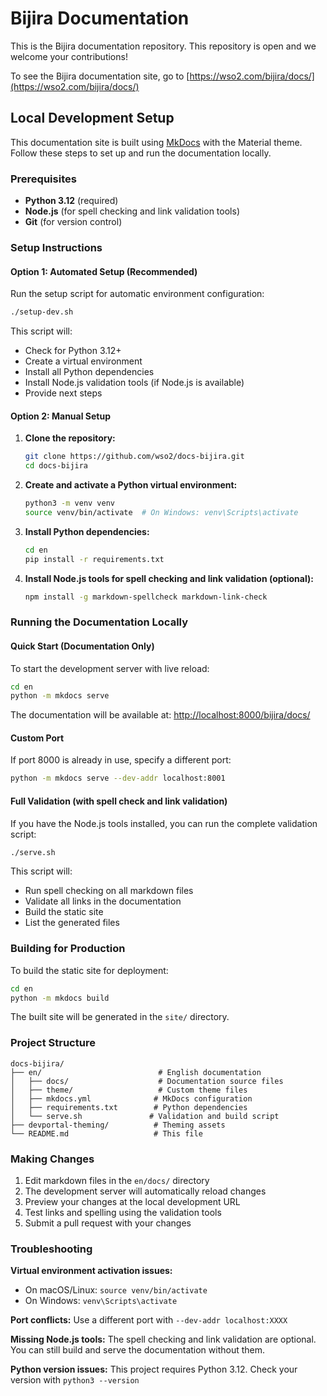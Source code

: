 # Bijira Documentation

This is the Bijira documentation repository. This repository is open and we welcome your contributions!

To see the Bijira documentation site, go to [https://wso2.com/bijira/docs/](https://wso2.com/bijira/docs/)

## Local Development Setup

This documentation site is built using [MkDocs](https://www.mkdocs.org/) with the Material theme. Follow these steps to set up and run the documentation locally.

### Prerequisites

- **Python 3.12** (required)
- **Node.js** (for spell checking and link validation tools)
- **Git** (for version control)

### Setup Instructions

#### Option 1: Automated Setup (Recommended)

Run the setup script for automatic environment configuration:

```bash
./setup-dev.sh
```

This script will:
- Check for Python 3.12+ 
- Create a virtual environment
- Install all Python dependencies
- Install Node.js validation tools (if Node.js is available)
- Provide next steps

#### Option 2: Manual Setup

1. **Clone the repository:**
   ```bash
   git clone https://github.com/wso2/docs-bijira.git
   cd docs-bijira
   ```

2. **Create and activate a Python virtual environment:**
   ```bash
   python3 -m venv venv
   source venv/bin/activate  # On Windows: venv\Scripts\activate
   ```

3. **Install Python dependencies:**
   ```bash
   cd en
   pip install -r requirements.txt
   ```

4. **Install Node.js tools for spell checking and link validation (optional):**
   ```bash
   npm install -g markdown-spellcheck markdown-link-check
   ```

### Running the Documentation Locally

#### Quick Start (Documentation Only)
To start the development server with live reload:

```bash
cd en
python -m mkdocs serve
```

The documentation will be available at: [http://localhost:8000/bijira/docs/](http://localhost:8000/bijira/docs/)

#### Custom Port
If port 8000 is already in use, specify a different port:

```bash
python -m mkdocs serve --dev-addr localhost:8001
```

#### Full Validation (with spell check and link validation)
If you have the Node.js tools installed, you can run the complete validation script:

```bash
./serve.sh
```

This script will:
- Run spell checking on all markdown files
- Validate all links in the documentation
- Build the static site
- List the generated files

### Building for Production

To build the static site for deployment:

```bash
cd en
python -m mkdocs build
```

The built site will be generated in the `site/` directory.

### Project Structure

```
docs-bijira/
├── en/                          # English documentation
│   ├── docs/                    # Documentation source files
│   ├── theme/                   # Custom theme files
│   ├── mkdocs.yml              # MkDocs configuration
│   ├── requirements.txt        # Python dependencies
│   └── serve.sh               # Validation and build script
├── devportal-theming/          # Theming assets
└── README.md                   # This file
```

### Making Changes

1. Edit markdown files in the `en/docs/` directory
2. The development server will automatically reload changes
3. Preview your changes at the local development URL
4. Test links and spelling using the validation tools
5. Submit a pull request with your changes

### Troubleshooting

**Virtual environment activation issues:**
- On macOS/Linux: `source venv/bin/activate`
- On Windows: `venv\Scripts\activate`

**Port conflicts:**
Use a different port with `--dev-addr localhost:XXXX`

**Missing Node.js tools:**
The spell checking and link validation are optional. You can still build and serve the documentation without them.

**Python version issues:**
This project requires Python 3.12. Check your version with `python3 --version`
